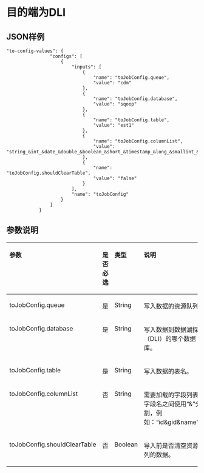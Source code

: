 # 目的端为DLI<a name="dgc_02_0305"></a>

## JSON样例<a name="zh-cn_topic_0108272819_section33401108172339"></a>

```
"to-config-values": {
                "configs": [
                    {
                        "inputs": [
                            {
                                "name": "toJobConfig.queue",
                                "value": "cdm"
                            },
                            {
                                "name": "toJobConfig.database",
                                "value": "sqoop"
                            },
                            {
                                "name": "toJobConfig.table",
                                "value": "est1"
                            },
                            {
                                "name": "toJobConfig.columnList",
                                "value": "string_&int_&date_&double_&boolean_&short_&timestamp_&long_&smallint_&bigint_"
                            },
                            {
                                "name": "toJobConfig.shouldClearTable",
                                "value": "false"
                            }
                        ],
                        "name": "toJobConfig"
                    }
                ]
            }
```

## 参数说明<a name="zh-cn_topic_0108272819_section60129242115832"></a>

<a name="zh-cn_topic_0108272819_table6307873415412"></a>
<table><thead align="left"><tr id="zh-cn_topic_0108272819_row2882542015412"><th class="cellrowborder" valign="top" width="22.657734226577343%" id="mcps1.1.5.1.1"><p id="zh-cn_topic_0108272819_p5315765115412"><a name="zh-cn_topic_0108272819_p5315765115412"></a><a name="zh-cn_topic_0108272819_p5315765115412"></a>参数</p>
</th>
<th class="cellrowborder" valign="top" width="20.157984201579843%" id="mcps1.1.5.1.2"><p id="zh-cn_topic_0108272819_p1080249515412"><a name="zh-cn_topic_0108272819_p1080249515412"></a><a name="zh-cn_topic_0108272819_p1080249515412"></a>是否必选</p>
</th>
<th class="cellrowborder" valign="top" width="16.2983701629837%" id="mcps1.1.5.1.3"><p id="zh-cn_topic_0108272819_p258693615412"><a name="zh-cn_topic_0108272819_p258693615412"></a><a name="zh-cn_topic_0108272819_p258693615412"></a>类型</p>
</th>
<th class="cellrowborder" valign="top" width="40.885911408859116%" id="mcps1.1.5.1.4"><p id="zh-cn_topic_0108272819_p821526915412"><a name="zh-cn_topic_0108272819_p821526915412"></a><a name="zh-cn_topic_0108272819_p821526915412"></a>说明</p>
</th>
</tr>
</thead>
<tbody><tr id="zh-cn_topic_0108272819_row1592012572154"><td class="cellrowborder" valign="top" width="22.657734226577343%" headers="mcps1.1.5.1.1 "><p id="zh-cn_topic_0108272819_p682241305919"><a name="zh-cn_topic_0108272819_p682241305919"></a><a name="zh-cn_topic_0108272819_p682241305919"></a>toJobConfig.queue</p>
</td>
<td class="cellrowborder" valign="top" width="20.157984201579843%" headers="mcps1.1.5.1.2 "><p id="zh-cn_topic_0108272819_p282119130591"><a name="zh-cn_topic_0108272819_p282119130591"></a><a name="zh-cn_topic_0108272819_p282119130591"></a>是</p>
</td>
<td class="cellrowborder" valign="top" width="16.2983701629837%" headers="mcps1.1.5.1.3 "><p id="zh-cn_topic_0108272819_p39742454144824"><a name="zh-cn_topic_0108272819_p39742454144824"></a><a name="zh-cn_topic_0108272819_p39742454144824"></a>String</p>
</td>
<td class="cellrowborder" valign="top" width="40.885911408859116%" headers="mcps1.1.5.1.4 "><p id="zh-cn_topic_0108272819_p138199136592"><a name="zh-cn_topic_0108272819_p138199136592"></a><a name="zh-cn_topic_0108272819_p138199136592"></a>写入数据的资源队列。</p>
</td>
</tr>
<tr id="zh-cn_topic_0108272819_row3532522715412"><td class="cellrowborder" valign="top" width="22.657734226577343%" headers="mcps1.1.5.1.1 "><p id="zh-cn_topic_0108272819_p383251310597"><a name="zh-cn_topic_0108272819_p383251310597"></a><a name="zh-cn_topic_0108272819_p383251310597"></a>toJobConfig.database</p>
</td>
<td class="cellrowborder" valign="top" width="20.157984201579843%" headers="mcps1.1.5.1.2 "><p id="zh-cn_topic_0108272819_p1683119136599"><a name="zh-cn_topic_0108272819_p1683119136599"></a><a name="zh-cn_topic_0108272819_p1683119136599"></a>是</p>
</td>
<td class="cellrowborder" valign="top" width="16.2983701629837%" headers="mcps1.1.5.1.3 "><p id="zh-cn_topic_0108272819_p11830101315911"><a name="zh-cn_topic_0108272819_p11830101315911"></a><a name="zh-cn_topic_0108272819_p11830101315911"></a>String</p>
</td>
<td class="cellrowborder" valign="top" width="40.885911408859116%" headers="mcps1.1.5.1.4 "><p id="zh-cn_topic_0108272819_p188281713155918"><a name="zh-cn_topic_0108272819_p188281713155918"></a><a name="zh-cn_topic_0108272819_p188281713155918"></a>写入数据到数据湖探索（DLI）的哪个数据库。</p>
</td>
</tr>
<tr id="zh-cn_topic_0108272819_row2888033144824"><td class="cellrowborder" valign="top" width="22.657734226577343%" headers="mcps1.1.5.1.1 "><p id="zh-cn_topic_0108272819_p19827171355920"><a name="zh-cn_topic_0108272819_p19827171355920"></a><a name="zh-cn_topic_0108272819_p19827171355920"></a>toJobConfig.table</p>
</td>
<td class="cellrowborder" valign="top" width="20.157984201579843%" headers="mcps1.1.5.1.2 "><p id="zh-cn_topic_0108272819_p18825161385913"><a name="zh-cn_topic_0108272819_p18825161385913"></a><a name="zh-cn_topic_0108272819_p18825161385913"></a>是</p>
</td>
<td class="cellrowborder" valign="top" width="16.2983701629837%" headers="mcps1.1.5.1.3 "><p id="zh-cn_topic_0108272819_p1824181305916"><a name="zh-cn_topic_0108272819_p1824181305916"></a><a name="zh-cn_topic_0108272819_p1824181305916"></a>String</p>
</td>
<td class="cellrowborder" valign="top" width="40.885911408859116%" headers="mcps1.1.5.1.4 "><p id="zh-cn_topic_0108272819_p8823111311598"><a name="zh-cn_topic_0108272819_p8823111311598"></a><a name="zh-cn_topic_0108272819_p8823111311598"></a>写入数据的表名。</p>
</td>
</tr>
<tr id="zh-cn_topic_0108272819_row56184745141343"><td class="cellrowborder" valign="top" width="22.657734226577343%" headers="mcps1.1.5.1.1 "><p id="zh-cn_topic_0108272819_p1511117156162"><a name="zh-cn_topic_0108272819_p1511117156162"></a><a name="zh-cn_topic_0108272819_p1511117156162"></a>toJobConfig.columnList</p>
</td>
<td class="cellrowborder" valign="top" width="20.157984201579843%" headers="mcps1.1.5.1.2 "><p id="zh-cn_topic_0108272819_p55393515141527"><a name="zh-cn_topic_0108272819_p55393515141527"></a><a name="zh-cn_topic_0108272819_p55393515141527"></a>否</p>
</td>
<td class="cellrowborder" valign="top" width="16.2983701629837%" headers="mcps1.1.5.1.3 "><p id="zh-cn_topic_0108272819_p57689731141527"><a name="zh-cn_topic_0108272819_p57689731141527"></a><a name="zh-cn_topic_0108272819_p57689731141527"></a>String</p>
</td>
<td class="cellrowborder" valign="top" width="40.885911408859116%" headers="mcps1.1.5.1.4 "><p id="zh-cn_topic_0108272819_p42356648141527"><a name="zh-cn_topic_0108272819_p42356648141527"></a><a name="zh-cn_topic_0108272819_p42356648141527"></a>需要加载的字段列表，字段名之间使用<span class="parmvalue" id="zh-cn_topic_0108272819_parmvalue6030650210259"><a name="zh-cn_topic_0108272819_parmvalue6030650210259"></a><a name="zh-cn_topic_0108272819_parmvalue6030650210259"></a>“&amp;”</span>分割，例如：<span class="parmvalue" id="zh-cn_topic_0108272819_parmvalue292934391039"><a name="zh-cn_topic_0108272819_parmvalue292934391039"></a><a name="zh-cn_topic_0108272819_parmvalue292934391039"></a>“id&amp;gid&amp;name”</span>。</p>
</td>
</tr>
<tr id="zh-cn_topic_0108272819_row130765815412"><td class="cellrowborder" valign="top" width="22.657734226577343%" headers="mcps1.1.5.1.1 "><p id="zh-cn_topic_0108272819_p11817111355911"><a name="zh-cn_topic_0108272819_p11817111355911"></a><a name="zh-cn_topic_0108272819_p11817111355911"></a>toJobConfig.shouldClearTable</p>
</td>
<td class="cellrowborder" valign="top" width="20.157984201579843%" headers="mcps1.1.5.1.2 "><p id="zh-cn_topic_0108272819_p17816813135917"><a name="zh-cn_topic_0108272819_p17816813135917"></a><a name="zh-cn_topic_0108272819_p17816813135917"></a>否</p>
</td>
<td class="cellrowborder" valign="top" width="16.2983701629837%" headers="mcps1.1.5.1.3 "><p id="zh-cn_topic_0108272819_p63440653141343"><a name="zh-cn_topic_0108272819_p63440653141343"></a><a name="zh-cn_topic_0108272819_p63440653141343"></a>Boolean</p>
</td>
<td class="cellrowborder" valign="top" width="40.885911408859116%" headers="mcps1.1.5.1.4 "><p id="zh-cn_topic_0108272819_p98148138591"><a name="zh-cn_topic_0108272819_p98148138591"></a><a name="zh-cn_topic_0108272819_p98148138591"></a>导入前是否清空资源队列的数据。</p>
</td>
</tr>
</tbody>
</table>

